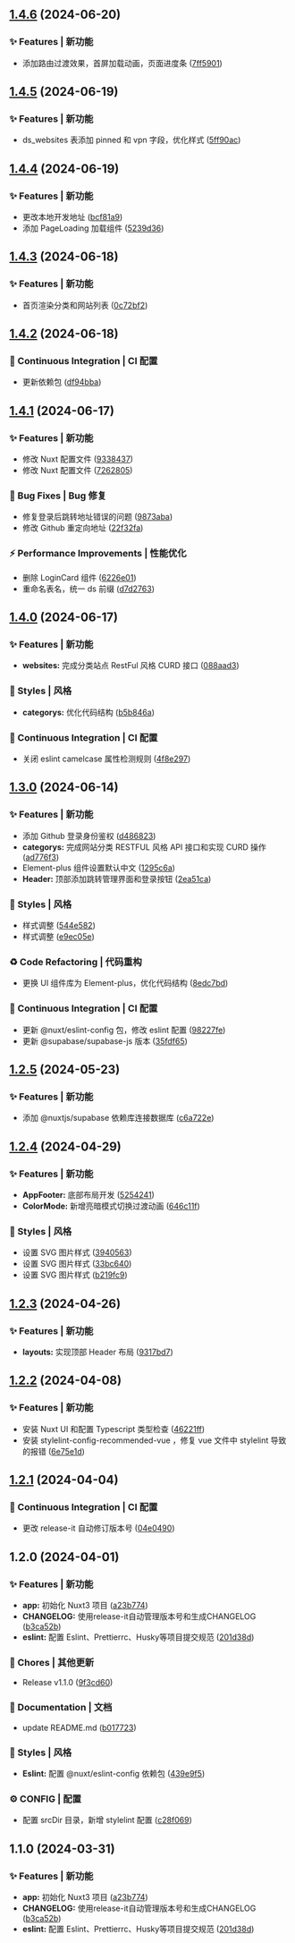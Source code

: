 

## [1.4.6](https://github.com/baiwumm/dream-site/compare/1.4.5...1.4.6) (2024-06-20)


### ✨ Features | 新功能

* 添加路由过渡效果，首屏加载动画，页面进度条 ([7ff5901](https://github.com/baiwumm/dream-site/commit/7ff5901cb73eb8467fef86e398088d4608e83418))

## [1.4.5](https://github.com/baiwumm/dream-site/compare/1.4.4...1.4.5) (2024-06-19)


### ✨ Features | 新功能

* ds_websites 表添加 pinned 和 vpn 字段，优化样式 ([5ff90ac](https://github.com/baiwumm/dream-site/commit/5ff90ac39c7e015b7c7ca160c34a2fed5eacad8c))

## [1.4.4](https://github.com/baiwumm/dream-site/compare/1.4.3...1.4.4) (2024-06-19)


### ✨ Features | 新功能

* 更改本地开发地址 ([bcf81a9](https://github.com/baiwumm/dream-site/commit/bcf81a998bf1ecb522179d7d3f6bc70bd8a1c66f))
* 添加 PageLoading 加载组件 ([5239d36](https://github.com/baiwumm/dream-site/commit/5239d364b792162e98c1a8d45994d0c2e18a5ee2))

## [1.4.3](https://github.com/baiwumm/dream-site/compare/1.4.2...1.4.3) (2024-06-18)


### ✨ Features | 新功能

* 首页渲染分类和网站列表 ([0c72bf2](https://github.com/baiwumm/dream-site/commit/0c72bf24e90c1b5f50e21c72071b02c204837fca))

## [1.4.2](https://github.com/baiwumm/dream-site/compare/1.4.1...1.4.2) (2024-06-18)


### 🔧 Continuous Integration | CI 配置

* 更新依赖包 ([df94bba](https://github.com/baiwumm/dream-site/commit/df94bba3d22fbbd5a2382ff50bb78d91c4dd0bcd))

## [1.4.1](https://github.com/baiwumm/dream-site/compare/1.4.0...1.4.1) (2024-06-17)


### ✨ Features | 新功能

* 修改 Nuxt 配置文件 ([9338437](https://github.com/baiwumm/dream-site/commit/933843732f4f6ad89dda48dbf46b000c052334d9))
* 修改 Nuxt 配置文件 ([7262805](https://github.com/baiwumm/dream-site/commit/7262805555a70feddc0e334d3700677581a73f25))


### 🐛 Bug Fixes | Bug 修复

* 修复登录后跳转地址错误的问题 ([9873aba](https://github.com/baiwumm/dream-site/commit/9873aba0b85c369767e4c96c97bf65d3bd35c726))
* 修改 Github 重定向地址 ([22f32fa](https://github.com/baiwumm/dream-site/commit/22f32fa4234bf840bea37d0dd6090ef333f98319))


### ⚡ Performance Improvements | 性能优化

* 删除 LoginCard 组件 ([6226e01](https://github.com/baiwumm/dream-site/commit/6226e01373ede0c6dc699aab56279064f0cb3bf1))
* 重命名表名，统一 ds 前缀 ([d7d2763](https://github.com/baiwumm/dream-site/commit/d7d2763f424dc8b8e4a6af8c2928ac8e0cd6de49))

## [1.4.0](https://github.com/baiwumm/dream-site/compare/1.3.0...1.4.0) (2024-06-17)


### ✨ Features | 新功能

* **websites:** 完成分类站点 RestFul 风格 CURD 接口 ([088aad3](https://github.com/baiwumm/dream-site/commit/088aad3800b8270b4c31638b261e7d271d12f5b7))


### 💄 Styles | 风格

* **categorys:** 优化代码结构 ([b5b846a](https://github.com/baiwumm/dream-site/commit/b5b846a1a6b24b3c0b19d781ebd24ad51d752199))


### 🔧 Continuous Integration | CI 配置

* 关闭 eslint camelcase 属性检测规则 ([4f8e297](https://github.com/baiwumm/dream-site/commit/4f8e2974f6fd672e687d04cea34775f94f24df13))

## [1.3.0](https://github.com/baiwumm/dream-site/compare/1.2.5...1.3.0) (2024-06-14)


### ✨ Features | 新功能

* 添加 Github 登录身份鉴权 ([d486823](https://github.com/baiwumm/dream-site/commit/d486823d0990cfb090da1a55959dd530f9eea894))
* **categorys:** 完成网站分类 RESTFUL 风格 API 接口和实现 CURD 操作 ([ad776f3](https://github.com/baiwumm/dream-site/commit/ad776f3a4e27af19a0f9da83ea8b46ec01066afc))
* Element-plus 组件设置默认中文 ([1295c6a](https://github.com/baiwumm/dream-site/commit/1295c6a69c92abb63b1bfad6a135746b9ddc6f87))
* **Header:** 顶部添加跳转管理界面和登录按钮 ([2ea51ca](https://github.com/baiwumm/dream-site/commit/2ea51ca0e73b002d8181a6e7f19360d573fc0ac3))


### 💄 Styles | 风格

* 样式调整 ([544e582](https://github.com/baiwumm/dream-site/commit/544e5821ee7e838f72dcabd8a1923539770d1426))
* 样式调整 ([e9ec05e](https://github.com/baiwumm/dream-site/commit/e9ec05ed41dd39217030dca831b416626ecd06b0))


### ♻ Code Refactoring | 代码重构

* 更换 UI 组件库为 Element-plus，优化代码结构 ([8edc7bd](https://github.com/baiwumm/dream-site/commit/8edc7bdbd3f425d8fbe60289d3b68ae5cd7f4844))


### 🔧 Continuous Integration | CI 配置

* 更新 @nuxt/eslint-config 包，修改 eslint 配置 ([98227fe](https://github.com/baiwumm/dream-site/commit/98227fe95657fb23b4667ee3569d981769c6790a))
* 更新 @supabase/supabase-js 版本 ([35fdf65](https://github.com/baiwumm/dream-site/commit/35fdf65630a97635fa4b245e4c9e10e330c6e47c))

## [1.2.5](https://github.com/baiwumm/dream-site/compare/1.2.4...1.2.5) (2024-05-23)


### ✨ Features | 新功能

* 添加 @nuxtjs/supabase 依赖库连接数据库 ([c6a722e](https://github.com/baiwumm/dream-site/commit/c6a722e34a284d87b5a7bfc427c8ad1df91c2547))

## [1.2.4](https://github.com/baiwumm/dream-site/compare/1.2.3...1.2.4) (2024-04-29)


### ✨ Features | 新功能

* **AppFooter:** 底部布局开发 ([5254241](https://github.com/baiwumm/dream-site/commit/52542410e9e77f2b61188a4deb0a83072547226c))
* **ColorMode:** 新增亮暗模式切换过渡动画 ([646c11f](https://github.com/baiwumm/dream-site/commit/646c11f276e1121efa63f6d786e7c59b9989e7b2))


### 💄 Styles | 风格

* 设置 SVG 图片样式 ([3940563](https://github.com/baiwumm/dream-site/commit/39405635f22005ee3e50fb7fa6b463d55c4d9bab))
* 设置 SVG 图片样式 ([33bc640](https://github.com/baiwumm/dream-site/commit/33bc64019e3e466e3daae8ffd0bb58220200dfa1))
* 设置 SVG 图片样式 ([b219fc9](https://github.com/baiwumm/dream-site/commit/b219fc9584e44cbc7d28e15ad885dc1128c76b0c))

## [1.2.3](https://github.com/baiwumm/dream-site/compare/1.2.2...1.2.3) (2024-04-26)


### ✨ Features | 新功能

* **layouts:** 实现顶部 Header 布局 ([9317bd7](https://github.com/baiwumm/dream-site/commit/9317bd756e81df74ffc12fb64d1b1ece9d1147b6))

## [1.2.2](https://github.com/baiwumm/dream-site/compare/1.2.1...1.2.2) (2024-04-08)


### ✨ Features | 新功能

* 安装 Nuxt UI 和配置 Typescript 类型检查 ([46221ff](https://github.com/baiwumm/dream-site/commit/46221ff696b68c2878132e05f5bbb2fc4c6d59e5))
* 安装 stylelint-config-recommended-vue ，修复 vue 文件中 stylelint 导致的报错 ([6e75e1d](https://github.com/baiwumm/dream-site/commit/6e75e1db276a5b73e703a2d6b1f5ee7fc3e70f95))

## [1.2.1](https://github.com/baiwumm/dream-site/compare/1.2.0...1.2.1) (2024-04-04)


### 🔧 Continuous Integration | CI 配置

* 更改 release-it 自动修订版本号 ([04e0490](https://github.com/baiwumm/dream-site/commit/04e0490d5db2bf9ab4afd15146881c3e19f8ec87))

## 1.2.0 (2024-04-01)


### ✨ Features | 新功能

* **app:** 初始化 Nuxt3 项目 ([a23b774](https://github.com/baiwumm/dream-site/commit/a23b774d80ed340949899795e91e32dc5165a979))
* **CHANGELOG:** 使用release-it自动管理版本号和生成CHANGELOG ([b3ca52b](https://github.com/baiwumm/dream-site/commit/b3ca52b7281023bb3070a2aed7794455fd4d82b1))
* **eslint:** 配置 Eslint、Prettierrc、Husky等项目提交规范 ([201d38d](https://github.com/baiwumm/dream-site/commit/201d38dbb4d8d03b7d3257286f8b51c5ecc5285c))


### 🎫 Chores | 其他更新

* Release v1.1.0 ([9f3cd60](https://github.com/baiwumm/dream-site/commit/9f3cd60aa3f22ec4b17e835c961838ada1e66178))


### 📝 Documentation | 文档

* update README.md ([b017723](https://github.com/baiwumm/dream-site/commit/b017723544dd64f07e7dfe357a02223045ec97ff))


### 💄 Styles | 风格

* **Eslint:** 配置 @nuxt/eslint-config 依赖包 ([439e9f5](https://github.com/baiwumm/dream-site/commit/439e9f505ee58f60777835cbfad6bba2489d9de5))


### ⚙ CONFIG | 配置

* 配置 srcDir 目录，新增 stylelint 配置 ([c28f069](https://github.com/baiwumm/dream-site/commit/c28f06951b35095b176da16405de116e8fcbe6c4))

## 1.1.0 (2024-03-31)


### ✨ Features | 新功能

* **app:** 初始化 Nuxt3 项目 ([a23b774](https://github.com/baiwumm/nuxt-navigation/commit/a23b774d80ed340949899795e91e32dc5165a979))
* **CHANGELOG:** 使用release-it自动管理版本号和生成CHANGELOG ([b3ca52b](https://github.com/baiwumm/nuxt-navigation/commit/b3ca52b7281023bb3070a2aed7794455fd4d82b1))
* **eslint:** 配置 Eslint、Prettierrc、Husky等项目提交规范 ([201d38d](https://github.com/baiwumm/nuxt-navigation/commit/201d38dbb4d8d03b7d3257286f8b51c5ecc5285c))
